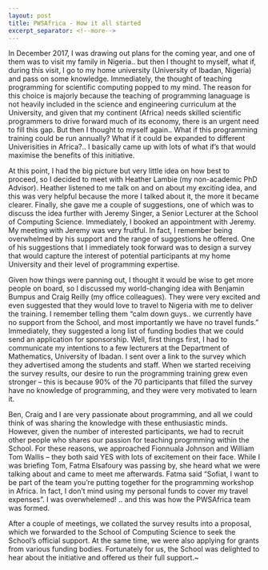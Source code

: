 ```yaml
---
layout: post
title: PWSAfrica - How it all started
excerpt_separator: <!--more-->
---
```


In December 2017, I was drawing out plans for the coming year, and one of them was to visit my family in Nigeria.. but then I thought to myself, what if, during this visit, I go to my home university (University of Ibadan, Nigeria) and pass on some knowledge. Immediately, the thought of teaching programming for scientific computing popped to my mind. The reason for this choice is majorly because the teaching of programming lanaguage is not heavily included in the science and engineering curriculum at the University, and given that my continent (Africa) needs skilled scientific programmers to drive forward much of its economy, there is an urgent need to fill this gap. But then I thought to myself again.. What if this programming training could be run annually? What if it could be expanded to different Univerisities in Africa?.. I basically came up with lots of what if’s that would maximise the benefits of this initiative. <!--more-->

At this point, I had the big picture but very little idea on how best to proceed, so I decided to meet with Heather Lambie (my non-academic PhD Advisor). Heather listened to me talk on and on about my exciting idea, and this was very helpful because the more I talked about it, the more it became clearer. Finally, she gave me a couple of suggestions, one of which was to discuss the idea further with Jeremy Singer, a Senior Lecturer at the School of Computing Science. Immediately, I booked an appointment with Jeremy. My meeting with Jeremy was very fruitful. In fact, I remember being overwhelmed by his support and the range of suggestions he offered. One of his suggestions that I immediately took forward was to design a survey that would capture the interest of potential participants at my home University and their level of programming expertise. 

Given how things were panning out, I thought it would be wise to get more people on board, so I discussed my world-changing idea with Benjamin Bumpus and Craig Reilly (my office colleagues). They were very excited and even suggested that they would love to travel to Nigeria with me to deliver the training. I remember telling them “calm down guys.. we currently have no support from the School, and most importantly we have no travel funds.” Immediately, they suggested a long list of funding bodies that we could send an application for sponsorship. Well, first things first, I had to communicate my intentions to a few lecturers at the Department of Mathematics, University of Ibadan. I sent over a link to the survey which they advertised among the students and staff. When we started receiving the survey results, our desire to run the programming training grew even stronger – this is because 90% of the 70 participants that filled the survey have no knowledge of programming, and they were very motivated to learn it. 

Ben, Craig and I are very passionate about programming, and all we could think of was sharing the knowledge with these enthusiastic minds. However, given the number of interested participants, we had to recruit other people who shares our passion for teaching progrmming within the School. For these reasons, we approached Fionnuala Johnson and William Tom Wallis – they both said YES with lots of excitement on their face. While I was briefing Tom, Fatma Elsafoury was passing by, she heard what we were talking about and came to meet me afterwards. Fatma said “Sofiat, I want to be part of the team you’re putting together for the programming workshop in Africa. In fact, I don’t mind using my personal funds to cover my travel expenses”. I was overwhelemed! .. and this was how the PWSAfrica team was formed.

After a couple of meetings, we collated the survey results into a proposal, which we forwarded to the School of Computing Science to seek the School’s official support. At the same time, we were also applying for grants from various funding bodies. Fortunately for us, the School was delighted to hear about the initiative and offered us their full support.~
